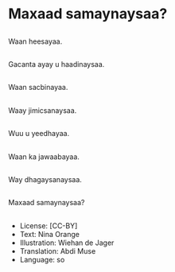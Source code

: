 # Maxaad samaynaysaa?

##
Waan heesayaa.

##
Gacanta ayay u haadinaysaa.

##
Waan sacbinayaa.

##
Waay jimicsanaysaa.

##
Wuu u yeedhayaa.

##
Waan ka jawaabayaa.

##
Way dhagaysanaysaa.

##
Maxaad samaynaysaa?

##
* License: [CC-BY]
* Text: Nina Orange
* Illustration: Wiehan de Jager
* Translation: Abdi Muse
* Language: so

